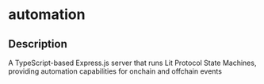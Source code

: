 # automation

## Description

A TypeScript-based Express.js server that runs Lit Protocol State Machines, providing automation capabilities for onchain and offchain events
